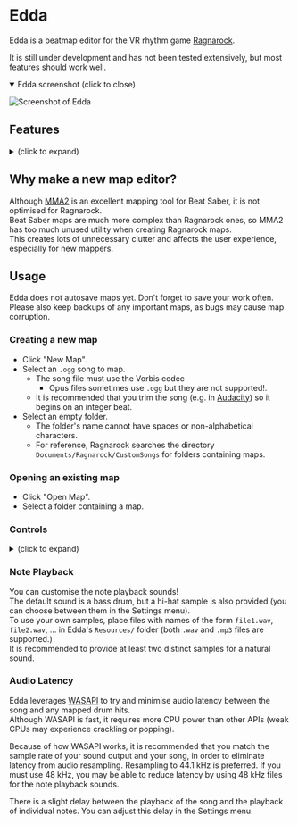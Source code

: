 # Edda

Edda is a beatmap editor for the VR rhythm game [Ragnarock](https://www.ragnarock-vr.com/home).  

It is still under development and has not been tested extensively, but most features should work well.  

<details open>
  <summary>Edda screenshot (click to close)</summary>

  ![Screenshot of Edda](https://i.imgur.com/4DliaJ7.png)
</details>

## Features
<details>
  <summary>(click to expand)</summary>
  
  - Edit/change the following:
    - Song name
    - Artist name
    - Mapper name
    - Song BPM
    - Song start time offset
    - In-game environment (e.g. Midgard, Alfheim, ...)
    - Song file
    - Cover image
    - Map difficulties
      - Difficulty level (1-10)
      - Medal distances
      - Note jump speed  
  - Open existing Ragnarock maps and create new ones
    - Listen to the entire map with audio and mapped drum hits
       - Customise the note playback sound
       - Notes will be marked with the same rune that would appear in-game
       - Change the relative volumes of the song and mapped notes
    - Variable BPM support
    - Customise the editor grid
      - Toggle note placements snapping to grid
      - Change the beat division
      - Add a global offset 
        - this is not recommended - it causes incorrect runes to appear on notes
      - Change the spacing of the grid
      - Overlay the audio waveform of the song with the editor grid
    - Add and delete notes
    - Select multiple notes by dragging with the mouse
    - Operate on selected notes
      - Cut, copy, paste
      - Move up, down, left or right
      - Mirror notes
    - Undo and redo edits
  - In-built BPM finding tool
    - Press a key to a song's beat to automatically calculate its BPM
</details>

## Why make a new map editor?

Although [MMA2](https://github.com/Shadnix-was-taken/MediocreMapper) is an excellent mapping tool for Beat Saber, it is not optimised for Ragnarock.  
Beat Saber maps are much more complex than Ragnarock ones, so MMA2 has too much unused utility when creating Ragnarock maps.  
This creates lots of unnecessary clutter and affects the user experience, especially for new mappers.

## Usage

Edda does not autosave maps yet. Don't forget to save your work often.  
Please also keep backups of any important maps, as bugs may cause map corruption.  

### Creating a new map
- Click "New Map".
- Select an `.ogg` song to map.
   - The song file must use the Vorbis codec 
     - Opus files sometimes use `.ogg` but they are not supported!.
   - It is recommended that you trim the song (e.g. in [Audacity](https://www.audacityteam.org/)) so it begins on an integer beat.
- Select an empty folder.
  - The folder's name cannot have spaces or non-alphabetical characters.
  - For reference, Ragnarock searches the directory `Documents/Ragnarock/CustomSongs` for folders containing maps.

### Opening an existing map
- Click "Open Map".
- Select a folder containing a map.

### Controls

<details>
  <summary>(click to expand)</summary>
  
#### Mouse
- Click and drag to select multiple notes.
- Left-click to place a new note or to select an existing note.
- Shift + Left-click to add a note to the selection.
- Right-click to remove a note or to clear the selection.

#### Keyboard
- Ctrl-N: New Map
- Ctrl-O: Open Map
- Ctrl-S: Save Map
- Ctrl-C: Copy Selection
- Ctrl-X: Cut Selection
- Ctrl-V: Paste Clipboard
  - Notes will be pasted on the same row the mouse is currently over.
- Ctrl-M: Mirror Selection
- Ctrl-Z: Undo Edit
- Ctrl-Y: Redo Edit
  - (Ctrl-Shift-Z is also supported)

- Ctrl-[: Toggle left dock
- Ctrl-]: Toggle right dock
  
- Shift-Up: Move selection one gridline forwards
- Shift-Down: Move selection one gridline backwards
- Shift-Left: Move selection one column to the left
- Shift-Right: Move selection one column to the left
- Ctrl-Up: Move selection one beat forwards
- Ctrl-Down: Move selection one beat backwards

- Delete: Delete selected notes
- Escape: Unselect all notes
- Space: Play/pause song
</details>

### Note Playback
You can customise the note playback sounds!  
The default sound is a bass drum, but a hi-hat sample is also provided (you can choose between them in the Settings menu).  
To use your own samples, place files with names of the form `file1.wav`, `file2.wav`, ... in Edda's `Resources/` folder (both `.wav` and `.mp3` files are supported.)  
It is recommended to provide at least two distinct samples for a natural sound.  

### Audio Latency
Edda leverages [WASAPI](https://docs.microsoft.com/en-us/windows/win32/coreaudio/wasapi) to try and minimise audio latency between the song and any mapped drum hits.  
Although WASAPI is fast, it requires more CPU power than other APIs (weak CPUs may experience crackling or popping).  

Because of how WASAPI works, it is recommended that you match the sample rate of your sound output and your song, in order to eliminate latency from audio resampling. Resampling to 44.1 kHz is preferred. If you must use 48 kHz, you may be able to reduce latency by using 48 kHz files for the note playback sounds.  

There is a slight delay between the playback of the song and the playback of individual notes. You can adjust this delay in the Settings menu.  
